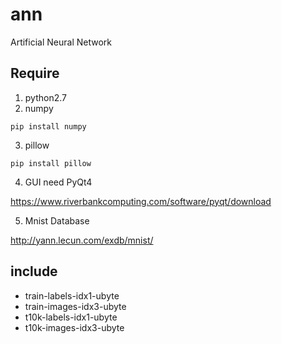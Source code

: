 # ann
Artificial Neural Network

## Require
1. python2.7
2. numpy
```
pip install numpy
```
3. pillow
```
pip install pillow
```

4. GUI need PyQt4

https://www.riverbankcomputing.com/software/pyqt/download

5. Mnist Database

http://yann.lecun.com/exdb/mnist/
## include
- train-labels-idx1-ubyte
- train-images-idx3-ubyte
- t10k-labels-idx1-ubyte
- t10k-images-idx3-ubyte

